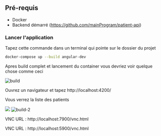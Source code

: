 ## Pré-requis
- Docker
- Backend démarré (https://github.com/mainProgram/patient-api)

### Lancer l'application
Tapez cette commande dans un terminal qui pointe sur le dossier du projet

```bash
docker-compose up --build angular-dev
```
Apres build complet et lancement du container vous devriez voir quelque chose comme ceci

![build](https://github.com/user-attachments/assets/1a34d92d-33e0-4baa-9e60-d706082fd9c0)

Ouvrez un navigateur et tapez  http://localhost:4200/

Vous verrez la liste des patients

![](C:\Users\fazeyna\Pictures\Screenshots\build-2.png)
![build-2](https://github.com/user-attachments/assets/32f2e5f8-3182-4183-9aae-6940038ffff3)

VNC URL : http://localhost:7900/vnc.html

VNC URL : http://localhost:5900/vnc.html
